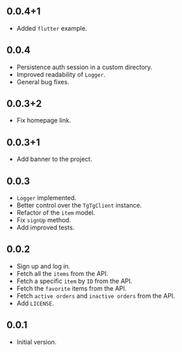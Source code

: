 ## 0.0.4+1

- Added `flutter` example.

## 0.0.4

- Persistence auth session in a custom directory.
- Improved readability of `Logger`.
- General bug fixes.

## 0.0.3+2

- Fix homepage link.

## 0.0.3+1

- Add banner to the project.

## 0.0.3

- `Logger` implemented.
- Better control over the `TgTgClient` instance.
- Refactor of the `item` model.
- Fix `signUp` method.
- Add improved tests.

## 0.0.2

- Sign up and log in.
- Fetch all the `items` from the API.
- Fetch a specific `item` by `ID` from the API.
- Fetch the `favorite` items from the API.
- Fetch `active orders` and `inactive orders` from the API.
- Add `LICENSE`.

## 0.0.1

- Initial version.
